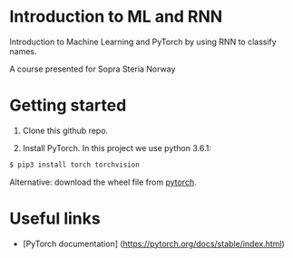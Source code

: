 # Introduction to ML and RNN

Introduction to Machine Learning and PyTorch by using RNN to classify names.

A course presented for Sopra Steria Norway

# Getting started
1. Clone this github repo.

2. Install PyTorch. In this project we use python 3.6.1:

```sh
$ pip3 install torch torchvision
```
Alternative: download the wheel file from [pytorch](http://pytorch.org).


# Useful links

* [PyTorch documentation] (https://pytorch.org/docs/stable/index.html)

